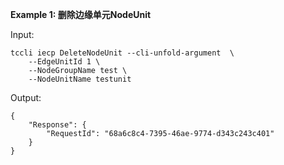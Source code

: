 **Example 1: 删除边缘单元NodeUnit**



Input: 

```
tccli iecp DeleteNodeUnit --cli-unfold-argument  \
    --EdgeUnitId 1 \
    --NodeGroupName test \
    --NodeUnitName testunit
```

Output: 
```
{
    "Response": {
        "RequestId": "68a6c8c4-7395-46ae-9774-d343c243c401"
    }
}
```

